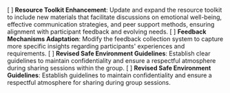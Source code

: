 [ ] **Resource Toolkit Enhancement**: Update and expand the resource toolkit to include new materials that facilitate discussions on emotional well-being, effective communication strategies, and peer support methods, ensuring alignment with participant feedback and evolving needs.
[ ] **Feedback Mechanisms Adaptation**: Modify the feedback collection system to capture more specific insights regarding participants' experiences and requirements.
[ ] **Revised Safe Environment Guidelines**: Establish clear guidelines to maintain confidentiality and ensure a respectful atmosphere during sharing sessions within the group.
[ ] **Revised Safe Environment Guidelines**: Establish guidelines to maintain confidentiality and ensure a respectful atmosphere for sharing during group sessions.